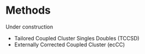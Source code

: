 # Methods

Under construction

 - Tailored Coupled Cluster Singles Doubles (TCCSD)
 - Externally Corrected Coupled Cluster (ecCC)

